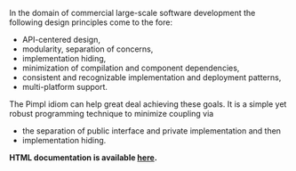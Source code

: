In the domain of commercial large-scale software development the following design principles come to the fore:

* API-centered design, 
* modularity, separation of concerns,
* implementation hiding,
* minimization of compilation and component dependencies, 
* consistent and recognizable implementation and deployment patterns, 
* multi-platform support.

The Pimpl idiom can help great deal achieving these goals. It is a simple yet robust programming technique to minimize coupling via 

* the separation of public interface and private implementation and then 
* implementation hiding. 

**HTML documentation is available [here](http://yet-another-user.github.io/pimpl).**
